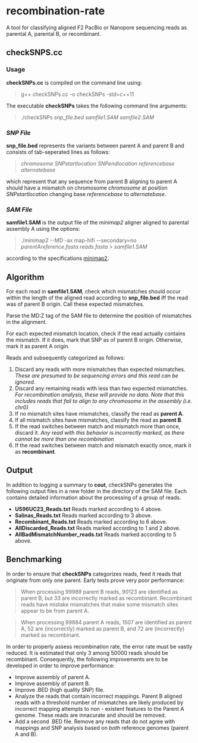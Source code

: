 # recombination-rate
A tool for classifying aligned F2 PacBio or Nanopore sequencing reads as parental A, parental B, or recombinant.

## checkSNPS.cc
### Usage
**checkSNPs.cc** is compiled on the command line using:
> g++ checkSNPs.cc -o checkSNPs -std=c++11

The executable **checkSNPs** takes the following command line arguments:
> ./checkSNPs _snp_file.bed_ _samfile1.SAM_ _samfile2.SAM_

### _SNP File_
**snp_file.bed** represents the variants between parent A and parent B and consists of tab-seperated lines as follows:
> _chromosome_ _SNPstartlocation_ _SNPendlocation_ _referencebase_ _alternatebase_

which represent that any sequence from parent B aligning to parent A should have a mismatch on chromosome _chromosome_ at position _SNPstartlocation_ changing base _referencebase_ to _alternatebase_.

### _SAM File_
**samfile1.SAM** is the output file of the _minimap2_ aligner aligned to parental assembly A using the options:
> ./minimap2 --MD -ax map-hifi --secondary=no _parentAreference.fasta_  _reads.fasta_ > _samfile1.SAM_

according to the specifications [minimap2](https://lh3.github.io/minimap2/minimap2.html).

## Algorithm
For each read in **samfile1.SAM**, check which mismatches should occur within the length of the aligned read according to **snp_file.bed** iff the read was of parent B origin. Call these expected mismatches.

Parse the MD:Z tag of the SAM file to determine the position of mismatches in the alignment. 

For each expected mismatch location, check if the read actually contains the mismatch. If it does, mark that SNP as of parent B origin. Otherwise, mark it as parent A origin.  

Reads and subsequently categorized as follows:  
1. Discard any reads with more mismatches than expected mismatches. _These are presumed to be sequencing errors and this read can be ignored._  
2. Discard any remaining reads with less than two expected mismatches. _For recombination analysis, these will provide no data. Note that this includes reads that fail to align to any chromosome in the assembly (i.e. chr0)_  
3. If no mismatch sites have mismatches, classify the read as **parent A**.  
4. If all mismatch sites have mismatches, classify the read as **parent B**.  
5. If the read switches between match and mismatch more than once, discard it. _Any read with this behavior is incorrectly marked, as there cannot be more than one recombination_  
6. If the read switches between match and mismatch exactly once, mark it as **recombinant**.  

## Output
In addition to logging a summary to **cout**, checkSNPs generates the following output files in a new folder in the directory of the SAM file. Each contains detailed information about the processing of a group of reads.

- **US96UC23_Reads.txt** Reads marked according to 4 above.
- **Salinas_Reads.txt**  Reads marked according to 3 above.
- **Recombinant_Reads.txt** Reads marked according to 6 above.
- **AllDiscarded_Reads.txt** Reads marked according to 1 and 2 above.
- **AllBadMismatchNumber_reads.txt** Reads marked according to 5 above.

## Benchmarking
In order to ensure that **checkSNPs** categorizes reads, feed it reads that originate from only one parent.
Early tests prove very poor performance:
> When processing 99989 parent B reads, 90123 are identified as parent B, but 33 are incorrectly marked as recombinant. Recombinant reads have mistake mismatches that make some mismatch sites appear to be from parent A.

> When processing 99884 parent A reads, 1507 are identified as parent A, 52 are (incorrectly) marked as parent B, and 72 are (incorrectly) marked as recombinant.

In order to properly assess recombination rate, the error rate must be vastly reduced. It is estimated that only 3 among 50000 reads should be recombinant. Consequently, the following improvements are to be developed in order to improve performance:
- Improve assembly of parent A.
- Improve assembly of parent B.
- Improve .BED (high quality SNP) file.
- Analyze the reads that contain incorrect mappings. Parent B aligned reads with a threshold number of mismatches are likely produced by incorrect mapping attempts to non - existent features to the Parent A genome. These reads are innacurate and should be removed.
- Add a second .BED file. Remove any reads that do not agree with mappings and SNP analysis based on _both_ reference genomes (parent A and B).
